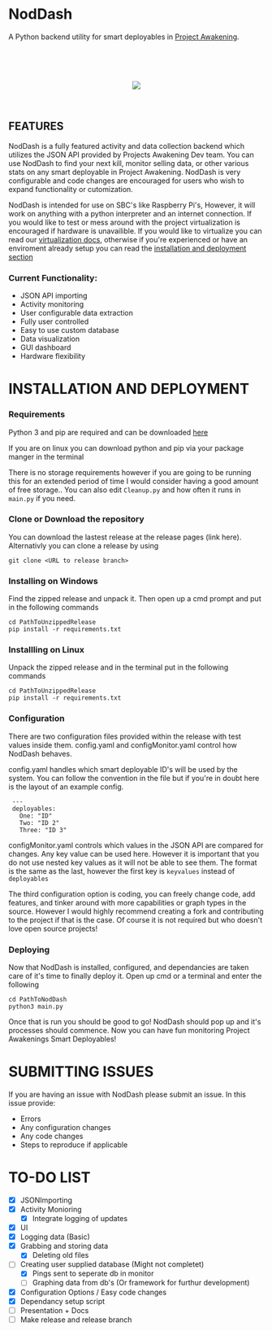 # **NodDash**
 A Python backend utility for smart deployables in [Project Awakening](https://phase3.projectawakening.io/).

 </br>
 </br>
 </br>

 <p style="text-align: center"><img src="https://harbor-webapp.s3.us-east-2.amazonaws.com/projects/6/global/logo.png"></p>
 
 </br>

 ## **FEATURES**

 NodDash is a fully featured activity and data collection backend which utilizes the JSON API provided by Projects Awakening Dev team. You can use NodDash to find your next kill, monitor selling data, or other various stats on any smart deployable in Project Awakening. NodDash is very configurable and code changes are encouraged for users who wish to expand functionality or cutomization.

 NodDash is intended for use on SBC's like Raspberry Pi's, However, it will work on anything with a python interpreter and an internet connection. If you would like to test or mess around with the project virtualization is encouraged if hardware is unavailible. If you would like to virtualize you can read our [virtualization docs](Docs/Virtualization.md), otherwise if you're experienced or have an enviroment already setup you can read the [installation and deployment section](https://github.com/DemonChicken1111/Python-Backend-For-PA?tab=readme-ov-file#installation-and-deployment)

 ### Current Functionality:

 - JSON API importing
 - Activity monitoring 
 - User configurable data extraction
 - Fully user controlled
 - Easy to use custom database 
 - Data visualization
 - GUI dashboard
 - Hardware flexibility


# **INSTALLATION AND DEPLOYMENT**

 ### Requirements

 Python 3 and pip are required and can be downloaded [here](https://www.python.org/downloads/)

 If you are on linux you can download python and pip via your package manger in the terminal

 There is no storage requirements however if you are going to be running this for an extended period of time I would consider having a good amount of free storage.. You can also edit `Cleanup.py` and how often it runs in `main.py` if you need. 

 ### Clone or Download the repository

 You can download the lastest release at the release pages (link here). Alternativly you can clone a release by using 

 ```
 git clone <URL to release branch>
 ```

 ### Installing on Windows 

 Find the zipped release and unpack it. Then open up a cmd prompt and put in the following commands

 ```
cd PathToUnzippedRelease
pip install -r requirements.txt
 ```

 ### Installling on Linux

 Unpack the zipped release and in the terminal put in the following commands

 ```
 cd PathToUnzippedRelease
 pip install -r requirements.txt
 ```

 ### Configuration 

 There are two configuration files provided within the release with test values inside them. config.yaml and configMonitor.yaml control how NodDash behaves.

 config.yaml handles which smart deployable ID's will be used by the system. You can follow the convention in the file but if you're in doubt here is the layout of an example config.

 ```
  ---
  deployables:
  	One: "ID"
  	Two: "ID 2"
  	Three: "ID 3"
 ```

 configMonitor.yaml controls which values in the JSON API are compared for changes. Any key value can be used here. However it is important that you do not use nested key values as it will not be able to see them. The format is the same as the last, however the first key is `keyvalues` instead of `deployables`

 The third configuration option is coding, you can freely change code, add features, and tinker around with more capabilities or graph types in the source. However I would highly recommend creating a fork and contributing to the project if that is the case. Of course it is not required but who doesn't love open source projects!

 ### Deploying

 Now that NodDash is installed, configured, and dependancies are taken care of it's time to finally deploy it. Open up cmd or a terminal and enter the following

 ```
 cd PathToNodDash
 python3 main.py
 ```
 
 Once that is run you should be good to go! NodDash should pop up and it's processes should commence. Now you can have fun monitoring Project Awakenings Smart Deployables!

# SUBMITTING ISSUES

 If you are having an issue with NodDash please submit an issue. In this issue provide:

 - Errors
 - Any configuration changes
 - Any code changes 
 - Steps to reproduce if applicable

# TO-DO LIST

- [x] JSONImporting
- [x] Activity Monioring 
	- [x] Integrate logging of updates
- [x] UI
- [x] Logging data (Basic)
- [x] Grabbing and storing data
	- [x] Deleting old files
- [ ] Creating user supplied database (Might not completet)
	- [x] Pings sent to seperate db in monitor
	- [ ] Graphing data from db's (Or framework for furthur development)
- [x] Configuration Options / Easy code changes
- [x] Dependancy setup script
- [ ] Presentation + Docs
- [ ] Make release and release branch
